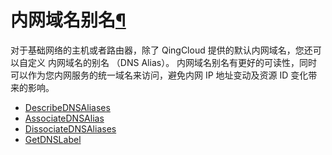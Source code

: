 ---
---

# 内网域名别名[¶](#api-dns-alias "永久链接至标题")

对于基础网络的主机或者路由器，除了 QingCloud 提供的默认内网域名，您还可以自定义 内网域名的别名 （DNS Alias）。 内网域名别名有更好的可读性，同时可以作为您内网服务的统一域名来访问，避免内网 IP 地址变动及资源 ID 变化带来的影响。

*   [DescribeDNSAliases](describe_dns_aliases.html)
*   [AssociateDNSAlias](associate_dns_alias.html)
*   [DissociateDNSAliases](dissociate_dns_aliases.html)
*   [GetDNSLabel](get_dns_label.html)
